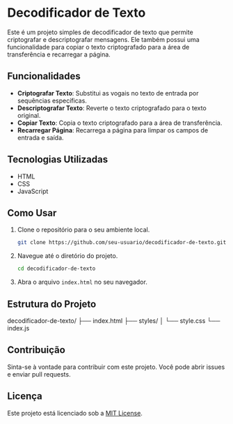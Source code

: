 # Decodificador de Texto

Este é um projeto simples de decodificador de texto que permite criptografar e descriptografar mensagens. Ele também possui uma funcionalidade para copiar o texto criptografado para a área de transferência e recarregar a página.

## Funcionalidades

- **Criptografar Texto**: Substitui as vogais no texto de entrada por sequências específicas.
- **Descriptografar Texto**: Reverte o texto criptografado para o texto original.
- **Copiar Texto**: Copia o texto criptografado para a área de transferência.
- **Recarregar Página**: Recarrega a página para limpar os campos de entrada e saída.

## Tecnologias Utilizadas

- HTML
- CSS
- JavaScript

## Como Usar

1. Clone o repositório para o seu ambiente local.
    ```bash
    git clone https://github.com/seu-usuario/decodificador-de-texto.git
    ```
2. Navegue até o diretório do projeto.
    ```bash
    cd decodificador-de-texto
    ```
3. Abra o arquivo `index.html` no seu navegador.

## Estrutura do Projeto

decodificador-de-texto/ ├── index.html ├── styles/ │ └── style.css └── index.js

## Contribuição

Sinta-se à vontade para contribuir com este projeto. Você pode abrir issues e enviar pull requests.

## Licença

Este projeto está licenciado sob a [MIT License](LICENSE).